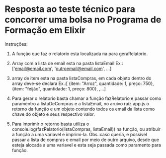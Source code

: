 # Resposta ao teste técnico para concorrer uma bolsa no Programa de Formação em Elixir 

Instruções:

1) A função que faz o relatorio esta localizada na para geraRelatorio.
2) Array com a lista de email esta na pasta listaEmail Ex.:['email@email.com', 'outroemail@email.com', ...]
3) array de item esta na pasta listaCompras, em cada objeto dentro do array deve-se declara
Ex.:[ {item: "Arroz", quantidade: 1, preço: 750}, {item: "feijão", quantidade: 1, preço: 800}, ,...] 

4) Para gerar o relatorio basta chamar a função fazRelatorio e passar como paramentro a listaDeCompras
e a listaEmail, no aruivo raiz app.js.o retorno da função e um objeto contendo todos os email da lista como chave do objeto e seus respectivo valor.
5) Para imprimir o retorno basta utiliza o console.log(fazRelatorio(listaCompras, listaEmail)) na função, ou
atribuir a função a uma variavel e imprimi-la.
Obs.:caso queria, e possivel passar a lista de compras e email por meio de outro arquivo, desde que esteja alocada
a uma variavel e esta seja passada como paramento para função.
